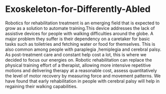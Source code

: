 # Exoskeleton-for-Differently-Abled
Robotics for rehabilitation treatment is an emerging field that is expected to grow as a solution to automate training.This device addresses the lack of assistive devices for people with walking difficulties around the globe. A major problem they suffer is their dependency on a caretaker for basic tasks such as toiletries and fetching water or food for themselves. This is also common among people with paraplegia ,hemiplegia and cerebral palsy. As post-treatment care and constant help cost a lot, this is where we decided to focus our energies on.
Robotic rehabilitation can replace the physical training effort of a therapist, allowing more intensive repetitive motions and delivering therapy at a reasonable cost, assess quantitatively the level of motor recovery by measuring force and movement patterns. We have found that early rehabilitation in people with cerebral palsy will help in regaining their walking capabilities.
